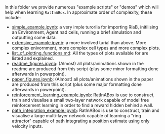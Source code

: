 In this folder we provide numerous "example scripts" or "demos" which will help when learning `RatInABox`. In approximate order of complexity, these include:

* [simple_example.ipynb](./simple_example.ipynb): a very imple turorila for importing RiaB, initilising an Environment, Agent nad cells, running a brief simulation and outputting some data.
* [extensive_example.ipynb](./extensive_example.ipynb): a more involved turial than above. More complex enivornment, more complex cell types and more complex plots. 
* [list_of_plotting_functions.md](./list_of_plotting_fuctions.md): All the types of plots available for are listed and explained. 
* [readme_figures.ipynb](./readme_figures.ipynb): (Almost) all plots/animations shown in the readme are produced from this script (plus some minor formatting done afterwards in powerpoint).
* [paper_figures.ipynb](./paper_figures.ipynb): (Almost) all plots/animations shown in the paper are produced from this script (plus some major formatting done afterwards in powerpoint).
* [reinforcement_learning_example.ipynb](./reinforcement_learning_example.ipynb): RatInABox is use to construct, train and visualise a small two-layer network capable of model free reinforcement learning in order to find a reward hidden behind a wall. 
* [path_integration_example.ipynb](./path_integration_example.ipynb): RatInABox is use to construct, train and visualise a large multi-layer network capable of learning a "ring attractor" capable of path integrating a position estimate using only velocity inputs.

